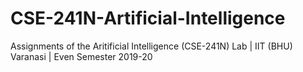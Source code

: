 # CSE-241N-Artificial-Intelligence
Assignments of the Aritificial Intelligence (CSE-241N) Lab | IIT (BHU) Varanasi | Even Semester 2019-20
